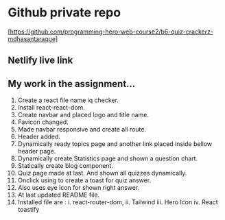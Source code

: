# Github private repo

[https://github.com/programming-hero-web-course2/b6-quiz-crackerz-mdhasantaraque]

## Netlify live link

## My work in the assignment...

1. Create a react file name iq checker.
2. Install react-react-dom.
3. Create navbar and placed logo and title name.
4. Favicon changed.
5. Made navbar responsive and create all route.
6. Header added.
7. Dynamically ready topics page and another link placed inside bellow header page.
8. Dynamically create Statistics page and shown a question chart.
9. Statically create blog component.
10. Quiz page made at last. And shown all quizzes dynamically.
11. Onclick using to create a toast for quiz answer.
12. Also uses eye icon for shown right answer.
13. At last updated README file.
14. Installed file are : i. react-router-dom,
    ii. Tailwind
    iii. Hero Icon
    iv. React toastify
